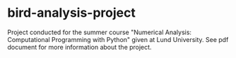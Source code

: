 # bird-analysis-project

Project conducted for the summer course "Numerical Analysis: Computational Programming with Python" given at Lund University. 
See pdf document for more information about the project. 
